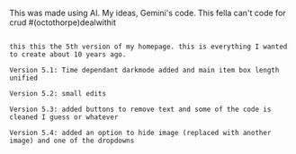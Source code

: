 This was made using AI. My ideas, Gemini's code. This fella can't code for crud #(octothorpe)dealwithit
~~~~~~~~~~~~~~~~~~~~~~~~~~~~~~~~~~~~~~~~~~~~~~~~~~~~~~~~~~~~~~~~~~~~~~~~~~~~~~~~~~~~~~~~~~~~~~~~~~~~~~~~~~~

this this the 5th version of my homepage. this is everything I wanted to create about 10 years ago. 

Version 5.1: Time dependant darkmode added and main item box length unified 

Version 5.2: small edits

Version 5.3: added buttons to remove text and some of the code is cleaned I guess or whatever 

Version 5.4: added an option to hide image (replaced with another image) and one of the dropdowns
